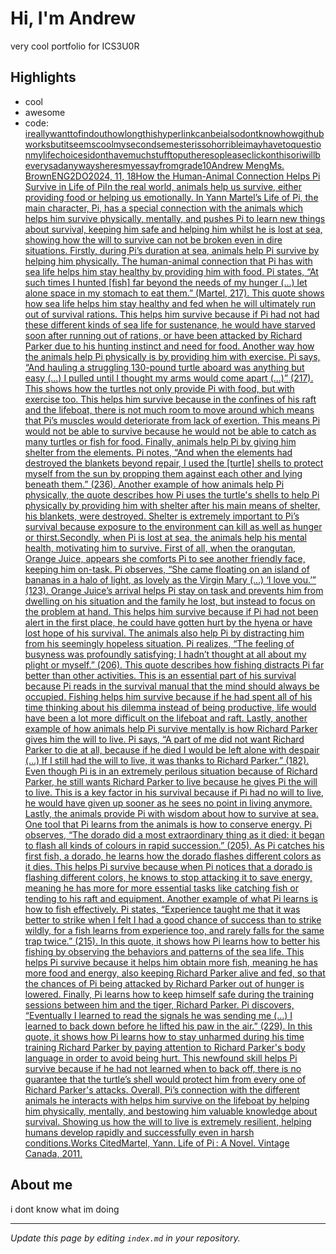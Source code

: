 # Hi, I'm Andrew
very cool portfolio for ICS3U0R

## Highlights
- cool
- awesome
- code: [ireallywanttofindouthowlongthishyperlinkcanbeialsodontknowhowgithubworksbutitseemscoolmysecondsemesterissohorribleimayhavetoquestionmylifechoicesidonthavemuchstufftoputheresopleaseclickonthisoriwillbeverysadanywaysheresmyessayfromgrade10Andrew MengMs. BrownENG2DO2024, 11, 18How the Human-Animal Connection Helps Pi Survive in Life of PiIn the real world, animals help us survive, either providing food or helping us emotionally. In Yann Martel’s Life of Pi, the main character, Pi, has a special connection with the animals which helps him survive physically, mentally, and pushes Pi to learn new things about survival, keeping him safe and helping him whilst he is lost at sea, showing how the will to survive can not be broken even in dire situations. Firstly, during Pi’s duration at sea, animals help Pi survive by helping him physically. The human-animal connection that Pi has with sea life helps him stay healthy by providing him with food. Pi states, “At such times I hunted [fish] far beyond the needs of my hunger (...) let alone space in my stomach to eat them.” (Martel, 217). This quote shows how sea life helps him stay healthy and fed when he will ultimately run out of survival rations. This helps him survive because if Pi had not had these different kinds of sea life for sustenance, he would have starved soon after running out of rations, or have been attacked by Richard Parker due to his hunting instinct and need for food. Another way how the animals help Pi physically is by providing him with exercise. Pi says, “And hauling a struggling 130-pound turtle aboard was anything but easy (...) I pulled until I thought my arms would come apart (...)” (217). This shows how the turtles not only provide Pi with food, but with exercise too. This helps him survive because in the confines of his raft and the lifeboat, there is not much room to move around which means that Pi’s muscles would deteriorate from lack of exertion. This means Pi would not be able to survive because he would not be able to catch as many turtles or fish for food. Finally, animals help Pi by giving him shelter from the elements. Pi notes, “And when the elements had destroyed the blankets beyond repair, I used the [turtle] shells to protect myself from the sun by propping them against each other and lying beneath them.” (236). Another example of how animals help Pi physically, the quote describes how Pi uses the turtle's shells to help Pi physically by providing him with shelter after his main means of shelter, his blankets, were destroyed. Shelter is extremely important to Pi’s survival because exposure to the environment can kill as well as hunger or thirst.Secondly, when Pi is lost at sea, the animals help his mental health, motivating him to survive. First of all, when the orangutan, Orange Juice, appears she comforts Pi to see another friendly face, keeping him on-task. Pi observes, “She came floating on an island of bananas in a halo of light, as lovely as the Virgin Mary (...) ‘I love you.’” (123). Orange Juice’s arrival helps Pi stay on task and prevents him from dwelling on his situation and the family he lost, but instead to focus on the problem at hand. This helps him survive because if Pi had not been alert in the first place, he could have gotten hurt by the hyena or have lost hope of his survival.  The animals also help Pi by distracting him from his seemingly hopeless situation. Pi realizes, “The feeling of busyness was profoundly satisfying; I hadn’t thought at all about my plight or myself.” (206). This quote describes how fishing distracts Pi far better than other activities. This is an essential part of his survival because Pi reads in the survival manual that the mind should always be occupied. Fishing helps him survive because if he had spent all of his time thinking about his dilemma instead of being productive, life would have been a lot more difficult on the lifeboat and raft. Lastly, another example of how animals help Pi survive mentally is how Richard Parker gives him the will to live. Pi says, “A part of me did not want Richard Parker to die at all, because if he died I would be left alone with despair (...) If I still had the will to live, it was thanks to Richard Parker.” (182). Even though Pi is in an extremely perilous situation because of Richard Parker, he still wants Richard Parker to live because he gives Pi the will to live. This is a key factor in his survival because if Pi had no will to live, he would have given up sooner as he sees no point in living anymore. 	Lastly, the animals provide Pi with wisdom about how to survive at sea. One tool that Pi learns from the animals is how to conserve energy. Pi observes, “The dorado did a most extraordinary thing as it died: it began to flash all kinds of colours in rapid succession.” (205). As Pi catches his first fish, a dorado, he learns how the dorado flashes different colors as it dies. This helps Pi survive because when Pi notices that a dorado is flashing different colors, he knows to stop attacking it to save energy, meaning he has more for more essential tasks like catching fish or tending to his raft and equipment. Another example of what Pi learns is how to fish effectively. Pi states, “Experience taught me that it was better to strike when I felt I had a good chance of success than to strike wildly, for a fish learns from experience too, and rarely falls for the same trap twice.” (215). In this quote, it shows how Pi learns how to better his fishing by observing the behaviors and patterns of the sea life. This helps Pi survive because it helps him obtain more fish, meaning he has more food and energy, also keeping Richard Parker alive and fed, so that the chances of Pi being attacked by Richard Parker out of hunger is lowered. Finally, Pi learns how to keep himself safe during the training sessions between him and the tiger, Richard Parker. Pi discovers, “Eventually I learned to read the signals he was sending me (...) I learned to back down before he lifted his paw in the air.” (229). In this quote, it shows how Pi learns how to stay unharmed during his time training Richard Parker by paying attention to Richard Parker's body language in order to avoid being hurt. This newfound skill helps Pi survive because if he had not learned when to back off, there is no guarantee that the turtle’s shell would protect him from every one of Richard Parker's attacks. 	Overall, Pi’s connection with the different animals he interacts with helps him survive on the lifeboat by helping him physically, mentally, and bestowing him valuable knowledge about survival. Showing us how the will to live is extremely resilient, helping humans develop rapidly and successfully even in harsh conditions.Works CitedMartel, Yann. Life of Pi : A Novel. Vintage Canada, 2011.](./posts/first_reflection.md)

## About me
i dont know what im doing

---
*Update this page by editing `index.md` in your repository.*
